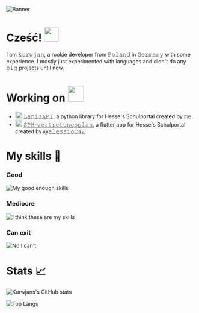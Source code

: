 ![Banner](https://github.com/kurwjan/kurwjan/assets/73837560/666b710e-788c-495c-b806-5b5f7dfe04df)

# Cześć! <img src="https://github.com/TheDudeThatCode/TheDudeThatCode/blob/master/Assets/Hi.gif" width=38px>

I am 𝚔𝚞𝚛𝚠𝚓𝚊𝚗, a rookie developer from 𝙿𝚘𝚕𝚊𝚗𝚍 in 𝙶𝚎𝚛𝚖𝚊𝚗𝚢 with some experience. I mostly just experimented with languages and didn't do any 𝚋𝚒𝚐 projects until now.

# Working on <img src="https://user-images.githubusercontent.com/74038190/212898774-0a96dc1d-c908-4ce8-9dd7-a71aab6e1c2b.gif" width=42px>

+ <img height="18" width="18" src="https://cdn.simpleicons.org/python/gold" /> [𝙻𝚊𝚗𝚒𝚜𝙰𝙿𝙸](https://github.com/kurwjan/LanisAPI), a python library for Hesse's Schulportal created by 𝚖𝚎.
+ <img height="18" width="18" src="https://cdn.simpleicons.org/flutter/#02569B" /> [𝚂𝙿𝙷-𝚟𝚎𝚛𝚝𝚛𝚎𝚝𝚞𝚗𝚐𝚜𝚙𝚕𝚊𝚗](https://github.com/alessioC42/SPH-vertretungsplan), a flutter app for Hesse's Schulportal created by [@𝚊𝚕𝚎𝚜𝚜𝚒𝚘𝙲𝟺𝟸](https://github.com/alessioC42).

# My skills :wrench:

### Good

![My good enough skills](https://skillicons.dev/icons?i=py,flutter,js,html,css,bootstrap,nodejs,astro,flask)

### Mediocre

![I think these are my skills](https://skillicons.dev/icons?i=cs,unity,c,regex,linux,firebase)

### Can exit

![No I can't](https://skillicons.dev/icons?i=vim)

# Stats :chart_with_upwards_trend:

![Kurwjans's GitHub stats](https://github-readme-stats.vercel.app/api?username=kurwjan&theme=github_dark&show_icons=true)

![Top Langs](https://github-readme-stats.vercel.app/api/top-langs/?username=kurwjan&layout=donut)

<!--
**kurwjan/kurwjan** is a ✨ _special_ ✨ repository because its `README.md` (this file) appears on your GitHub profile.

Here are some ideas to get you started:

- 🔭 I’m currently working on ...
- 🌱 I’m currently learning ...
- 👯 I’m looking to collaborate on ...
- 🤔 I’m looking for help with ...
- 💬 Ask me about ...
- 📫 How to reach me: ...
- 😄 Pronouns: ...
- ⚡ Fun fact: ...
-->
